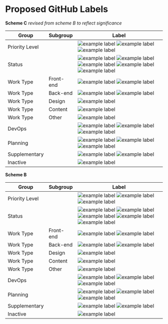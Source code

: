 # Proposed GitHub Labels

**Scheme C**
*revised from scheme B to reflect significance*

Group | Subgroup | Label |
--- | --- | ---
Priority Level | | ![example label](https://labl.es/svg?text=priority:%20critical&bgcolor=cc0000) ![example label](https://labl.es/svg?text=priority:%20high&bgcolor=ff0000) ![example label](https://labl.es/svg?text=priority:%20low&bgcolor=ffb3b3)
Status | | ![example label](https://labl.es/svg?text=blocked&bgcolor=3a2a9c) ![example label](https://labl.es/svg?text=blocker&bgcolor=3a2a9c) ![example label](https://labl.es/svg?text=question&bgcolor=1155cc) ![example label](https://labl.es/svg?text=needs%20revision&bgcolor=1155cc)  ![example label](https://labl.es/svg?text=needs%20estimate&bgcolor=1155cc)
Work Type | Front-end | ![example label](https://labl.es/svg?text=pattern&bgcolor=ffcc00) ![example label](https://labl.es/svg?text=theming&bgcolor=ffcc00)
Work Type | Back-end | ![example label](https://labl.es/svg?text=migration&bgcolor=ff8000) ![example label](https://labl.es/svg?text=drupal&bgcolor=ff8000)
Work Type | Design | ![example label](https://labl.es/svg?text=UX/design&bgcolor=ffa64d)
Work Type | Content | ![example label](https://labl.es/svg?text=content&bgcolor=ffd9b3)
Work Type | Other | ![example label](https://labl.es/svg?text=documentation&bgcolor=ffeb99)
DevOps | | ![example label](https://labl.es/svg?text=deployment&bgcolor=cc0066) ![example label](https://labl.es/svg?text=needs%20manuel%20deployment&bgcolor=cc0066) ![example label](https://labl.es/svg?text=hotfix&bgcolor=cc0066)
Planning | | ![example label](https://labl.es/svg?text=epic&bgcolor=aefcb6) ![example label](https://labl.es/svg?text=sprint%20planning&bgcolor=aefcb6) ![example label](https://labl.es/svg?text=sprint%20retrospective&bgcolor=aefcb6)
Supplementary | | ![example label](https://labl.es/svg?text=security&bgcolor=00e1ff) ![example label](https://labl.es/svg?text=SEO&bgcolor=00e1ff)
Inactive | | ![example label](https://labl.es/svg?text=duplicate&bgcolor=ffffff)


**Scheme B**

Group | Subgroup | Label |
--- | --- | ---
Priority Level | | ![example label](https://labl.es/svg?text=priority:%20critical&bgcolor=ff0000) ![example label](https://labl.es/svg?text=priority:%20high&bgcolor=ff6666) ![example label](https://labl.es/svg?text=priority:%20low&bgcolor=ffb3b3)
Status | | ![example label](https://labl.es/svg?text=blocked&bgcolor=66ffcc) ![example label](https://labl.es/svg?text=blocker&bgcolor=66ffcc) ![example label](https://labl.es/svg?text=question&bgcolor=66ffcc) ![example label](https://labl.es/svg?text=needs%20estimate&bgcolor=66ffcc) ![example label](https://labl.es/svg?text=needs%20revision&bgcolor=66ffcc)
Work Type | Front-end | ![example label](https://labl.es/svg?text=pattern&bgcolor=ffcc00) ![example label](https://labl.es/svg?text=theming&bgcolor=ffcc00)
Work Type | Back-end | ![example label](https://labl.es/svg?text=migration&bgcolor=ffeb99) ![example label](https://labl.es/svg?text=drupal&bgcolor=ffeb99)
Work Type | Design | ![example label](https://labl.es/svg?text=UX/design&bgcolor=ffd9b3)
Work Type | Content | ![example label](https://labl.es/svg?text=content&bgcolor=ffa64d)
Work Type | Other | ![example label](https://labl.es/svg?text=documentation&bgcolor=ff8000)
DevOps | | ![example label](https://labl.es/svg?text=deployment&bgcolor=00e1ff) ![example label](https://labl.es/svg?text=needs%20manuel%20deployment&bgcolor=00e1ff) ![example label](https://labl.es/svg?text=hotfix&bgcolor=00e1ff)
Planning | | ![example label](https://labl.es/svg?text=epic&bgcolor=cc0066) ![example label](https://labl.es/svg?text=sprint%20planning&bgcolor=cc0066) ![example label](https://labl.es/svg?text=sprint%20retrospective&bgcolor=cc0066)
Supplementary | | ![example label](https://labl.es/svg?text=security&bgcolor=d9d9d9) ![example label](https://labl.es/svg?text=SEO&bgcolor=d9d9d9)
Inactive | | ![example label](https://labl.es/svg?text=duplicate&bgcolor=3a2a9e)




